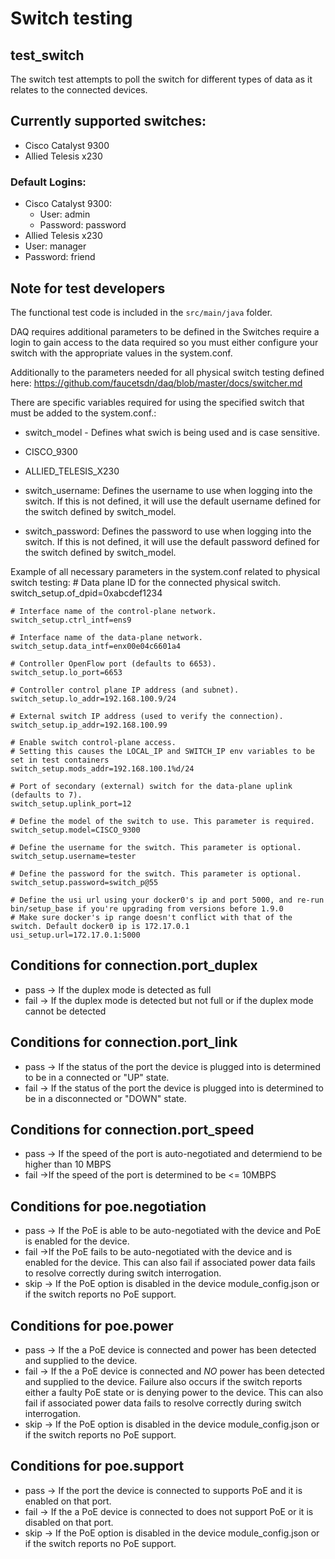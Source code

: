 # Switch testing

## test_switch
The switch test attempts to poll the switch for different types of data as it relates to the
connected devices.

## Currently supported switches:
 - Cisco Catalyst 9300
 - Allied Telesis x230

### Default Logins:
 - Cisco Catalyst 9300:
   - User: admin
   - Password: password
 - Allied Telesis x230
  - User: manager
  - Password: friend

## Note for test developers
The functional test code is included in the `src/main/java` folder.

DAQ requires additional parameters to be defined in the Switches require a login to gain access to the data required so you must either configure your switch with the appropriate values in the system.conf.

Additionally to the parameters needed for all physical switch testing defined here: https://github.com/faucetsdn/daq/blob/master/docs/switcher.md

There are specific variables required for using the specified switch that must be added to the system.conf.:

- switch_model - Defines what swich is being used and is case sensitive.
 - CISCO_9300
 - ALLIED_TELESIS_X230

- switch_username: Defines the username to use when logging into the switch.  If this is not defined, it will use the default username defined for the switch defined by switch_model.

- switch_password: Defines the password to use when logging into the switch.  If this is not defined, it will use the default password defined for the switch defined by switch_model.

Example of all necessary parameters in the system.conf related to physical switch testing:
    # Data plane ID for the connected physical switch.
    switch_setup.of_dpid=0xabcdef1234

    # Interface name of the control-plane network.
    switch_setup.ctrl_intf=ens9

    # Interface name of the data-plane network.
    switch_setup.data_intf=enx00e04c6601a4

    # Controller OpenFlow port (defaults to 6653).
    switch_setup.lo_port=6653

    # Controller control plane IP address (and subnet).
    switch_setup.lo_addr=192.168.100.9/24

    # External switch IP address (used to verify the connection).
    switch_setup.ip_addr=192.168.100.99

    # Enable switch control-plane access.
    # Setting this causes the LOCAL_IP and SWITCH_IP env variables to be set in test containers
    switch_setup.mods_addr=192.168.100.1%d/24

    # Port of secondary (external) switch for the data-plane uplink (defaults to 7).
    switch_setup.uplink_port=12

	# Define the model of the switch to use. This parameter is required.
    switch_setup.model=CISCO_9300

	# Define the username for the switch. This parameter is optional.
    switch_setup.username=tester

	# Define the password for the switch. This parameter is optional.
	switch_setup.password=switch_p@55

    # Define the usi url using your docker0's ip and port 5000, and re-run bin/setup_base if you're upgrading from versions before 1.9.0
    # Make sure docker's ip range doesn't conflict with that of the switch. Default docker0 ip is 172.17.0.1 
    usi_setup.url=172.17.0.1:5000

## Conditions for connection.port_duplex
 - pass -> If the duplex mode is detected as full
 - fail -> If the duplex mode is detected but not full or if the duplex mode cannot be detected

## Conditions for connection.port_link
 - pass -> If the status of the port the device is plugged into is determined to be in a connected or "UP" state.
 - fail -> If the status of the port the device is plugged into is determined to be in a disconnected or "DOWN" state.

## Conditions for connection.port_speed
 - pass -> If the speed of the port is auto-negotiated and determiend to be higher than 10 MBPS
 - fail ->If the speed of the port is determined to be <= 10MBPS

## Conditions for poe.negotiation
 - pass -> If the PoE is able to be auto-negotiated with the device and PoE is enabled for the device.
 - fail ->If the PoE fails to be auto-negotiated with the device and is enabled for the device. This can also fail if associated power data fails to resolve correctly during switch interrogation.
 - skip -> If the PoE option is disabled in the device module_config.json or if the switch reports no PoE support.

## Conditions for poe.power
 - pass -> If the a PoE device is connected and power has been detected and supplied to the device.
 - fail -> If the a PoE device is connected and *NO* power has been detected and supplied to the device.  Failure also occurs if the switch reports either a faulty PoE state or is denying power to the device. This can also fail if associated power data fails to resolve correctly during switch interrogation.
 - skip -> If the PoE option is disabled in the device module_config.json or if the switch reports no PoE support.

 ## Conditions for poe.support
 - pass -> If the port the device is connected to supports PoE and it is enabled on that port.
 - fail -> If the a PoE device is connected to does not support PoE or it is disabled on that port.
 - skip -> If the PoE option is disabled in the device module_config.json or if the switch reports no PoE support.
